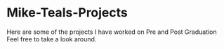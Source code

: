 # Mike-Teals-Projects
Here are some of the projects I have worked on Pre and Post Graduation
Feel free to take a look around.
